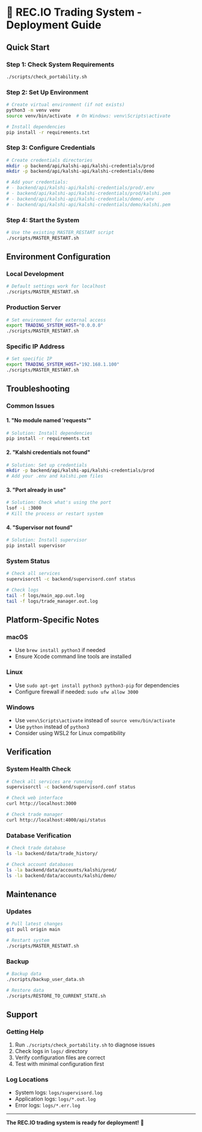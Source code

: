 # 🚀 REC.IO Trading System - Deployment Guide

## Quick Start

### **Step 1: Check System Requirements**
```bash
./scripts/check_portability.sh
```

### **Step 2: Set Up Environment**
```bash
# Create virtual environment (if not exists)
python3 -m venv venv
source venv/bin/activate  # On Windows: venv\Scripts\activate

# Install dependencies
pip install -r requirements.txt
```

### **Step 3: Configure Credentials**
```bash
# Create credentials directories
mkdir -p backend/api/kalshi-api/kalshi-credentials/prod
mkdir -p backend/api/kalshi-api/kalshi-credentials/demo

# Add your credentials:
# - backend/api/kalshi-api/kalshi-credentials/prod/.env
# - backend/api/kalshi-api/kalshi-credentials/prod/kalshi.pem
# - backend/api/kalshi-api/kalshi-credentials/demo/.env
# - backend/api/kalshi-api/kalshi-credentials/demo/kalshi.pem
```

### **Step 4: Start the System**
```bash
# Use the existing MASTER_RESTART script
./scripts/MASTER_RESTART.sh
```

## Environment Configuration

### **Local Development**
```bash
# Default settings work for localhost
./scripts/MASTER_RESTART.sh
```

### **Production Server**
```bash
# Set environment for external access
export TRADING_SYSTEM_HOST="0.0.0.0"
./scripts/MASTER_RESTART.sh
```

### **Specific IP Address**
```bash
# Set specific IP
export TRADING_SYSTEM_HOST="192.168.1.100"
./scripts/MASTER_RESTART.sh
```

## Troubleshooting

### **Common Issues**

#### **1. "No module named 'requests'"**
```bash
# Solution: Install dependencies
pip install -r requirements.txt
```

#### **2. "Kalshi credentials not found"**
```bash
# Solution: Set up credentials
mkdir -p backend/api/kalshi-api/kalshi-credentials/prod
# Add your .env and kalshi.pem files
```

#### **3. "Port already in use"**
```bash
# Solution: Check what's using the port
lsof -i :3000
# Kill the process or restart system
```

#### **4. "Supervisor not found"**
```bash
# Solution: Install supervisor
pip install supervisor
```

### **System Status**
```bash
# Check all services
supervisorctl -c backend/supervisord.conf status

# Check logs
tail -f logs/main_app.out.log
tail -f logs/trade_manager.out.log
```

## Platform-Specific Notes

### **macOS**
- Use `brew install python3` if needed
- Ensure Xcode command line tools are installed

### **Linux**
- Use `sudo apt-get install python3 python3-pip` for dependencies
- Configure firewall if needed: `sudo ufw allow 3000`

### **Windows**
- Use `venv\Scripts\activate` instead of `source venv/bin/activate`
- Use `python` instead of `python3`
- Consider using WSL2 for Linux compatibility

## Verification

### **System Health Check**
```bash
# Check all services are running
supervisorctl -c backend/supervisord.conf status

# Check web interface
curl http://localhost:3000

# Check trade manager
curl http://localhost:4000/api/status
```

### **Database Verification**
```bash
# Check trade database
ls -la backend/data/trade_history/

# Check account databases
ls -la backend/data/accounts/kalshi/prod/
ls -la backend/data/accounts/kalshi/demo/
```

## Maintenance

### **Updates**
```bash
# Pull latest changes
git pull origin main

# Restart system
./scripts/MASTER_RESTART.sh
```

### **Backup**
```bash
# Backup data
./scripts/backup_user_data.sh

# Restore data
./scripts/RESTORE_TO_CURRENT_STATE.sh
```

## Support

### **Getting Help**
1. Run `./scripts/check_portability.sh` to diagnose issues
2. Check logs in `logs/` directory
3. Verify configuration files are correct
4. Test with minimal configuration first

### **Log Locations**
- System logs: `logs/supervisord.log`
- Application logs: `logs/*.out.log`
- Error logs: `logs/*.err.log`

---

**The REC.IO trading system is ready for deployment!** 🎉 
